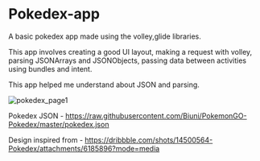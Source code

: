 # Pokedex-app
A basic pokedex app made using the volley,glide libraries.

This app involves creating a good UI layout, making a request with volley, parsing JSONArrays and JSONObjects, passing data between activities using bundles and intent.

This app helped me understand about JSON and parsing.

![pokedex_page1](https://user-images.githubusercontent.com/102324791/192410952-2d67126b-1b97-40dd-a79d-d8104c1dcfc8.jpg)

Pokedex JSON - https://raw.githubusercontent.com/Biuni/PokemonGO-Pokedex/master/pokedex.json

Design inspired from - https://dribbble.com/shots/14500564-Pokedex/attachments/6185896?mode=media
